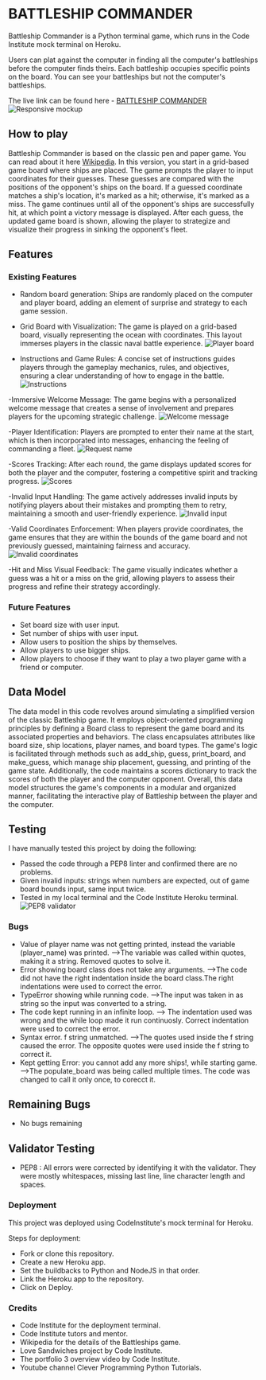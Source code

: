 # BATTLESHIP COMMANDER

Battleship Commander is a Python terminal game, which runs in the Code Institute mock terminal on Heroku.

Users can plat against the computer in finding all the computer's battleships before the computer finds theirs. Each battleship occupies specific points on the board. You can see your battleships but not the computer's battleships.

The live link can be found here - [BATTLESHIP COMMANDER](https://battleships-commander-7b51cdde1b3a.herokuapp.com/)
![Responsive mockup](/images/am-i-responsive.JPG)

## How to play

Battleship Commander is based on the classic pen and paper game. You can read about it here [Wikipedia](https://en.wikipedia.org/wiki/Battleship_(game)). In this version, you start in a grid-based game board where ships are placed. The game prompts the player to input coordinates for their guesses. These guesses are compared with the positions of the opponent's ships on the board. If a guessed coordinate matches a ship's location, it's marked as a hit; otherwise, it's marked as a miss. The game continues until all of the opponent's ships are successfully hit, at which point a victory message is displayed. After each guess, the updated game board is shown, allowing the player to strategize and visualize their progress in sinking the opponent's fleet.

## Features

### Existing Features
 - Random board generation: Ships are randomly placed on the computer and player board, adding an element of surprise and strategy to each game session.
 - Grid Board with Visualization: The game is played on a grid-based board, visually representing the ocean with coordinates. This layout immerses players in the classic naval battle experience.
 ![Player board](/images/player%20board.JPG)

 - Instructions and Game Rules: A concise set of instructions guides players through the gameplay mechanics, rules, and objectives, ensuring a clear understanding of how to engage in the battle.
 ![Instructions](/images/instructions.JPG)

 -Immersive Welcome Message: The game begins with a personalized welcome message that creates a sense of involvement and prepares players for the upcoming strategic challenge.
 ![Welcome message](/images/welcome%20message.JPG)

 -Player Identification: Players are prompted to enter their name at the start, which is then incorporated into messages, enhancing the feeling of commanding a fleet.
 ![Request name](/images/request%20name.JPG)

 -Scores Tracking: After each round, the game displays updated scores for both the player and the computer, fostering a competitive spirit and tracking progress.
 ![Scores](/images/scores.JPG)

 -Invalid Input Handling: The game actively addresses invalid inputs by notifying players about their mistakes and prompting them to retry, maintaining a smooth and user-friendly experience.
 ![Invalid input](/images/invalid%20input.JPG)

 -Valid Coordinates Enforcement: When players provide coordinates, the game ensures that they are within the bounds of the game board and not previously guessed, maintaining fairness and accuracy.
 ![Invalid coordinates](/images/invalid%20input%202.JPG)
 
 -Hit and Miss Visual Feedback: The game visually indicates whether a guess was a hit or a miss on the grid, allowing players to assess their progress and refine their strategy accordingly.

### Future Features
 - Set board size with user input.
 - Set number of ships with user input.
 - Allow users to position the ships by themselves.
 - Allow players to use bigger ships.
 - Allow players to choose if they want to play a two player game with a friend or computer.

## Data Model

The data model in this code revolves around simulating a simplified version of the classic Battleship game. It employs object-oriented programming principles by defining a Board class to represent the game board and its associated properties and behaviors. The class encapsulates attributes like board size, ship locations, player names, and board types. The game's logic is facilitated through methods such as add_ship, guess, print_board, and make_guess, which manage ship placement, guessing, and printing of the game state. Additionally, the code maintains a scores dictionary to track the scores of both the player and the computer opponent. Overall, this data model structures the game's components in a modular and organized manner, facilitating the interactive play of Battleship between the player and the computer.

## Testing

I have manually tested this project by doing the following:
 - Passed the code through a PEP8 linter and confirmed there are no problems.
 - Given invalid inputs: strings when numbers are expected, out of game board bounds input, same input twice.
 - Tested in my local terminal and the Code Institute Heroku terminal.
![PEP8 validator](/images/PEP8%20validator.JPG)

### Bugs
- Value of player name was not getting printed, instead the variable (player_name) was printed.
-->The variable was called within quotes, making it a string. Removed quotes to solve it.
- Error showing board class does not take any arguments.
-->The code did not have the right indentation inside the board class.The right indentations were used to correct the error.
- TypeError showing while running code.
-->The input was taken in as string so the input was converted to a string.
- The code kept running in an infinite loop.
--> The indentation used was wrong and the while loop made it run continuosly. Correct indentation were used to correct the error.
- Syntax error. f string unmatched.
-->The quotes used inside the f string caused the error. The opposite quotes were used inside the f string to correct it.
- Kept getting Error: you cannot add any more ships!, while starting game.
-->The populate_board was being called multiple times. The code was changed to call it only once, to corecct it.

## Remaining Bugs
- No bugs remaining

## Validator Testing
- PEP8 : All errors were corrected by identifying it with the validator. They were mostly whitespaces, missing last line, line character length and spaces.

### Deployment

This project was deployed using CodeInstitute's mock terminal for Heroku.

Steps for deployment:
- Fork or clone this repository.
- Create a new Heroku app.
- Set the buildbacks to Python and NodeJS in that order.
- Link the Heroku app to the repository.
- Click on Deploy.

### Credits

- Code Institute for the deployment terminal.
- Code Institute tutors and mentor.
- Wikipedia for the details of the Battleships game.
- Love Sandwiches project by Code Institute.
- The portfolio 3 overview video by Code Institute.
- Youtube channel Clever Programming Python Tutorials.
